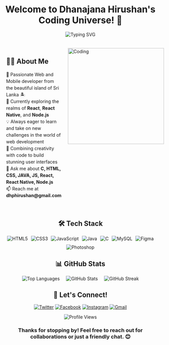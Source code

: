 <h1 align="center">
  Welcome to Dhanajana Hirushan's Coding Universe! 🚀
</h1>

<p align="center">
  <img src="https://readme-typing-svg.herokuapp.com?font=Fira+Code&pause=1000&color=F75C7E&center=true&vCenter=true&width=435&lines=Web+Developer;Mobile+Developer;UI%2FUX+Enthusiast;Lifelong+Learner" alt="Typing SVG" />
</p>

<div style="display: flex; align-items: flex-start; padding: 20px;">
  <div style="flex: 1; padding-right: 20px;">
    <h2>🧑‍💻 About Me</h2>
    <p style="line-height: 1.5;">
      🌟 Passionate Web and Mobile developer from the beautiful island of Sri Lanka 🏝️<br>
      🌱 Currently exploring the realms of <b>React</b>, <b>React Native</b>, and <b>Node.js</b><br>
      💡 Always eager to learn and take on new challenges in the world of web development<br>
      🎨 Combining creativity with code to build stunning user interfaces<br>
      💬 Ask me about <b>C, HTML, CSS, JAVA, JS, React, React Native, Node.js</b><br>
      📫 Reach me at <b>dhphirushan@gmail.com</b>
    </p>
  </div>
  <div style="flex: 1; display: flex; justify-content: flex-end;">
    <img align="center" alt="Coding" width="300" src="https://cdn.dribbble.com/users/1162077/screenshots/3848914/programmer.gif">
  </div>
</div>

<h2 align="center">🛠️ Tech Stack</h2>

<p align="center" style="display: flex; justify-content: center; flex-wrap: wrap; gap: 10px;">
  <img src="https://img.shields.io/badge/HTML5-E34F26?style=for-the-badge&logo=html5&logoColor=white" alt="HTML5" />
  <img src="https://img.shields.io/badge/CSS3-1572B6?style=for-the-badge&logo=css3&logoColor=white" alt="CSS3" />
  <img src="https://img.shields.io/badge/JavaScript-F7DF1E?style=for-the-badge&logo=javascript&logoColor=black" alt="JavaScript" />
  <img src="https://img.shields.io/badge/Java-ED8B00?style=for-the-badge&logo=java&logoColor=white" alt="Java" />
  <img src="https://img.shields.io/badge/C-00599C?style=for-the-badge&logo=c&logoColor=white" alt="C" />
  <img src="https://img.shields.io/badge/MySQL-00000F?style=for-the-badge&logo=mysql&logoColor=white" alt="MySQL" />
  <img src="https://img.shields.io/badge/Figma-F24E1E?style=for-the-badge&logo=figma&logoColor=white" alt="Figma" />
  <img src="https://img.shields.io/badge/Adobe%20Photoshop-31A8FF?style=for-the-badge&logo=Adobe%20Photoshop&logoColor=black" alt="Photoshop" />
</p>

<h2 align="center">📊 GitHub Stats</h2>

<div align="center" style="display: flex; justify-content: center; gap: 20px; flex-wrap: wrap;">
  <img src="https://github-readme-stats.vercel.app/api/top-langs?username=hirushan2001&show_icons=true&locale=en&layout=compact&theme=radical" alt="Top Languages" />
  <img src="https://github-readme-stats.vercel.app/api?username=hirushan2001&show_icons=true&locale=en&theme=radical" alt="GitHub Stats" />
  <img src="https://github-readme-streak-stats.herokuapp.com/?user=hirushan2001&theme=radical" alt="GitHub Streak" />
</div>

<h2 align="center">🤝 Let's Connect!</h2>

<p align="center">
  <a href="https://twitter.com/hirushan2001" target="_blank"><img src="https://img.shields.io/badge/Twitter-1DA1F2?style=for-the-badge&logo=twitter&logoColor=white" alt="Twitter" /></a>
  <a href="https://fb.com/hirusan2001" target="_blank"><img src="https://img.shields.io/badge/Facebook-1877F2?style=for-the-badge&logo=facebook&logoColor=white" alt="Facebook" /></a>
  <a href="https://instagram.com/hirushan_2001" target="_blank"><img src="https://img.shields.io/badge/Instagram-E4405F?style=for-the-badge&logo=instagram&logoColor=white" alt="Instagram" /></a>
  <a href="mailto:dhphirushan@gmail.com"><img src="https://img.shields.io/badge/Gmail-D14836?style=for-the-badge&logo=gmail&logoColor=white" alt="Gmail" /></a>
</p>

<div align="center">
  <img src="https://komarev.com/ghpvc/?username=hirushan2001&label=Profile%20views&color=0e75b6&style=flat" alt="Profile Views" />
</div>

<h3 align="center">Thanks for stopping by! Feel free to reach out for collaborations or just a friendly chat. 😊</h3>
